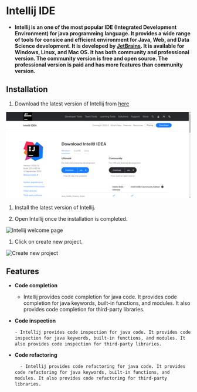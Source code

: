 # Intellij IDE

- **Intellij is an one of the most popular IDE (Integrated Development Environment) for java programming language. It provides a wide range of tools for consice and efficient environment for Java, Web, and Data Science development. It is developed by [JetBrains](https://www.jetbrains.com/). It is available for Windows, Linux, and Mac OS. It has both community and professional version. The community version is free and open source. The professional version is paid and has more features than community version.**


## Installation

1. Download the latest version of Intellij from [here](https://www.jetbrains.com/idea/download/#section=windows)

![Download page](https://github.com/AnkurRajneta/Documentation-for-ide-s/blob/06f337bf4859fce72bff4926a71a1449e140bbf4/images/intellij/download_page.png)

1. Install the latest version of Intellij.

2. Open Intellij once the installation is completed.

![Intellij welcome page](/image/front_page.png)

1. Click on create new project.

![Create new project](/image/file_new.png)

## Features

- **Code completion**

  - Intellij provides code completion for java code. It provides code completion for java keywords, built-in functions, and modules. It also provides code completion for third-party libraries.

- **Code inspection**
    
      - Intellij provides code inspection for java code. It provides code inspection for java keywords, built-in functions, and modules. It also provides code inspection for third-party libraries.

- **Code refactoring**
     
        - Intellij provides code refactoring for java code. It provides code refactoring for java keywords, built-in functions, and modules. It also provides code refactoring for third-party libraries.


